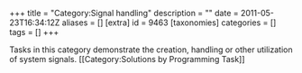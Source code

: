 +++
title = "Category:Signal handling"
description = ""
date = 2011-05-23T16:34:12Z
aliases = []
[extra]
id = 9463
[taxonomies]
categories = []
tags = []
+++

Tasks in this category demonstrate the creation, handling or other utilization of system signals.
[[Category:Solutions by Programming Task]]
